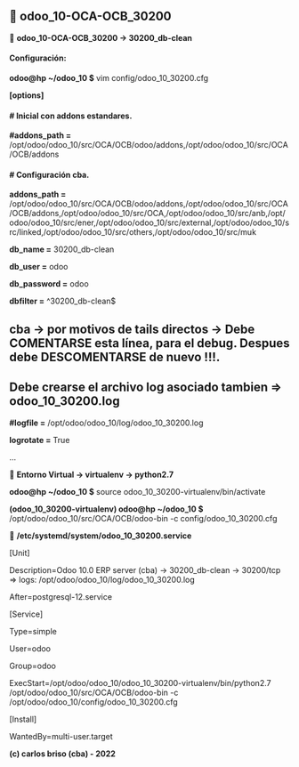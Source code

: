 ## :memo: odoo_10-OCA-OCB_30200

:pushpin: **odoo_10-OCA-OCB_30200 -> 30200_db-clean**
#### Configuración:

**odoo@hp ~/odoo_10 $** vim config/odoo_10_30200.cfg

**[options]**

#### # Inicial con addons estandares.
**#addons_path =** /opt/odoo/odoo_10/src/OCA/OCB/odoo/addons,/opt/odoo/odoo_10/src/OCA/OCB/addons

#### # Configuración cba.

**addons_path =** /opt/odoo/odoo_10/src/OCA/OCB/odoo/addons,/opt/odoo/odoo_10/src/OCA/OCB/addons,/opt/odoo/odoo_10/src/OCA,/opt/odoo/odoo_10/src/anb,/opt/odoo/odoo_10/src/ener,/opt/odoo/odoo_10/src/external,/opt/odoo/odoo_10/src/linked,/opt/odoo/odoo_10/src/others,/opt/odoo/odoo_10/src/muk

**db_name =** 30200_db-clean

**db_user =** odoo

**db_password =** odoo

**dbfilter =** ^30200_db-clean$

## cba -> por motivos de tails directos -> Debe COMENTARSE esta línea, para el debug. Despues debe DESCOMENTARSE de nuevo !!!.
## Debe crearse el archivo log asociado tambien => odoo_10_30200.log

**#logfile =** /opt/odoo/odoo_10/log/odoo_10_30200.log

**logrotate =** True

...

:pushpin: **Entorno Virtual -> virtualenv -> python2.7**

**odoo@hp ~/odoo_10 $** source odoo_10_30200-virtualenv/bin/activate

**(odoo_10_30200-virtualenv) odoo@hp ~/odoo_10 $** /opt/odoo/odoo_10/src/OCA/OCB/odoo-bin -c config/odoo_10_30200.cfg

:pushpin: **/etc/systemd/system/odoo_10_30200.service**

[Unit]

Description=Odoo 10.0 ERP server (cba) → 30200_db-clean → 30200/tcp => logs: /opt/odoo/odoo_10/log/odoo_10_30200.log

After=postgresql-12.service

[Service]

Type=simple

User=odoo

Group=odoo

ExecStart=/opt/odoo/odoo_10/odoo_10_30200-virtualenv/bin/python2.7 /opt/odoo/odoo_10/src/OCA/OCB/odoo-bin -c  /opt/odoo/odoo_10/config/odoo_10_30200.cfg

[Install]

WantedBy=multi-user.target


**(c) carlos briso (cba) - 2022**


